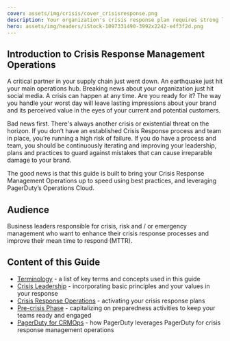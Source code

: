 ```yaml
---
cover: assets/img/crisis/cover_crisisresponse.png
description: Your organization's crisis response plan requires strong leadership. The right kind of crisis leadership is values-driven and maintains the balancing act between carefully and thoughtfully responding to what went wrong and deliberately capturing mindshare or new business based on the effectiveness of your response.
hero: assets/img/headers/iStock-1097331490-3992x2242-e4f3f2d.png
---
```


## Introduction to Crisis Response Management Operations

A critical partner in your supply chain just went down. An earthquake just hit your main operations hub. Breaking news about your organization just hit social media. A crisis can happen at any time. Are you ready for it? The way you handle your worst day will leave lasting impressions about your brand and its perceived value in the eyes of your current and potential customers.

Bad news first. There's always another crisis or existential threat on the horizon. If you don’t have an established Crisis Response process and team in place, you’re running a high risk of failure. If you do have a process and team, you should be continuously iterating and improving your leadership, plans and practices to guard against mistakes that can cause irreparable damage to your brand. 

The good news is that this guide is built to bring your Crisis Response Management Operations up to speed using best practices, and leveraging PagerDuty’s Operations Cloud.

## Audience
Business leaders responsible for crisis, risk and / or emergency management who want to enhance their crisis response processes and improve their mean time to respond (MTTR).

## Content of this Guide
- [Terminology](terms.md) - a list of key terms and concepts used in this guide
- [Crisis Leadership](leadership.md) - incorporating basic principles and your values in your response
- [Crisis Response Operations](operations.md) - activating your crisis response plans
- [Pre-crisis Phase](prework.md) - capitalizing on preparedness activities to keep your teams ready and engaged
- [PagerDuty for CRMOps](pagerduty.md) - how PagerDuty leverages PagerDuty for crisis response management operations

